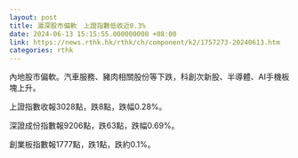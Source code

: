 ```yaml
---
layout: post
title: 滬深股市偏軟　上證指數低收近0.3%
date: 2024-06-13 15:15:55.000000000 +08:00
link: https://news.rthk.hk/rthk/ch/component/k2/1757273-20240613.htm
categories: rthk
---
```


內地股市偏軟。汽車服務、豬肉相關股份等下跌，科創次新股、半導體、AI手機板塊上升。

上證指數收報3028點，跌8點，跌幅0.28%。

深證成份指數報9206點，跌63點，跌幅0.69%。

創業板指數報1777點，跌1點，跌約0.1%。
